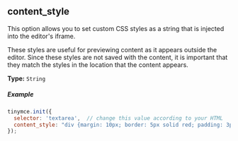 ## content_style

This option allows you to set custom CSS styles as a string that is injected into the editor's iframe.

These styles are useful for previewing content as it appears outside the editor. Since these styles are not saved with the content, it is important that they match the styles in the location that the content appears.

**Type:** `String`

##### Example

```js
tinymce.init({
  selector: 'textarea',  // change this value according to your HTML
  content_style: "div {margin: 10px; border: 5px solid red; padding: 3px}"
});
```
